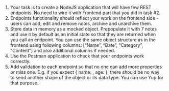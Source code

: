 1) Your task is to create a NodeJS application that will have few REST endpoints. No need to wire it with Frontend part that you did in task #2.
2) Endpoints functionality should reflect your work on the frontend side - users can add, edit and remove notes, archive and unarchive them.
3) Store data in memory as a mocked object. Prepopulate it with 7 notes and use it by default as an initial state so that they are returned when you call an endpoint. You can use the same object structure as in the frontend using following columns: [“Name”, “Date”, “Category”, “Content”] and also additional columns if needed.
4) Use the Postman application to check that your endpoints work correctly.
5) Add validation to each endpoint so that no one can add more properties or miss one. E.g. if you expect { name: <string>, age: <integer> }, there should be no way to send another shape of the object or its data type. You can use Yup for that purpose.
